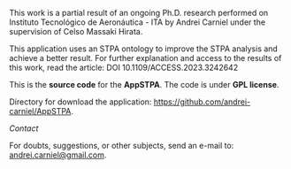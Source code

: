 This work is a partial result of an ongoing Ph.D. research performed on Instituto Tecnológico de Aeronáutica - ITA by Andrei Carniel under the supervision of Celso Massaki Hirata.

This application uses an STPA ontology to improve the STPA analysis and achieve a better result. For further explanation and access to the results of this work, read the article: DOI 10.1109/ACCESS.2023.3242642

This is the  **source code** for the **AppSTPA**. The code is under **GPL license**.

Directory for download the application: https://github.com/andrei-carniel/AppSTPA.

*Contact*

For doubts, suggestions, or other subjects, send an e-mail to: andrei.carniel@gmail.com.